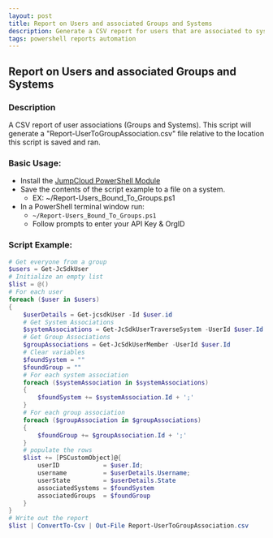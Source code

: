 ```yaml
---
layout: post
title: Report on Users and associated Groups and Systems
description: Generate a CSV report for users that are associated to systems and user groups
tags: powershell reports automation
---
```

## Report on Users and associated Groups and Systems

### Description

A CSV report of user associations (Groups and Systems). This script will generate a "Report-UserToGroupAssociation.csv" file relative to the location this script is saved and ran.

### Basic Usage:

* Install the [JumpCloud PowerShell Module](https://github.com/TheJumpCloud/support/wiki/Using-the-JumpCloud-PowerShell-Module)
* Save the contents of the script example to a file on a system.
  * EX: ~/Report-Users_Bound_To_Groups.ps1
* In a PowerShell terminal window run:
  * `~/Report-Users_Bound_To_Groups.ps1`
  * Follow prompts to enter your API Key & OrgID

### Script Example:

```powershell
# Get everyone from a group
$users = Get-JcSdkUser
# Initialize an empty list
$list = @()
# For each user
foreach ($user in $users)
{
    $userDetails = Get-jcsdkUser -Id $user.id
    # Get System Associations
    $systemAssociations = Get-JcSdkUserTraverseSystem -UserId $user.Id
    # Get Group Associations
    $groupAssociations = Get-JcSdkUserMember -UserId $user.Id
    # Clear variables
    $foundSystem = ""
    $foundGroup = ""
    # For each system association
    foreach ($systemAssociation in $systemAssociations)
    {
        $foundSystem += $systemAssociation.Id + ';'
    }
    # For each group association
    foreach ($groupAssociation in $groupAssociations)
    {
        $foundGroup += $groupAssociation.Id + ';'
    }
    # populate the rows
    $list += [PSCustomObject]@{
        userID            = $user.Id;
        username          = $userDetails.Username;
        userState         = $userDetails.State
        associatedSystems = $foundSystem
        associatedGroups  = $foundGroup
    }
}
# Write out the report
$list | ConvertTo-Csv | Out-File Report-UserToGroupAssociation.csv
```